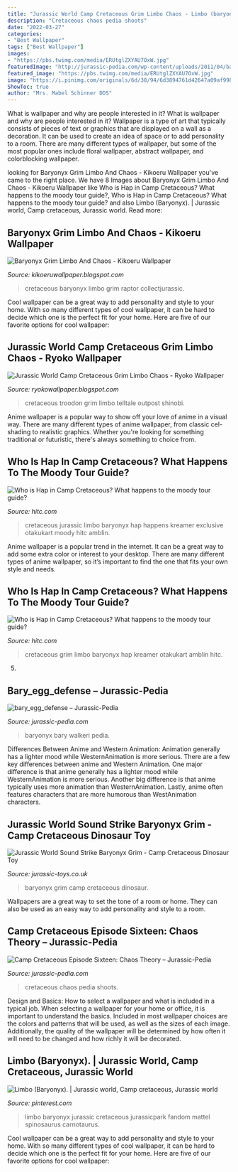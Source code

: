 ```yaml
---
title: "Jurassic World Camp Cretaceous Grim Limbo Chaos - Limbo (baryonyx)."
description: "Cretaceous chaos pedia shoots"
date: "2022-03-27"
categories:
- "Best Wallpaper"
tags: ["Best Wallpaper"]
images:
- "https://pbs.twimg.com/media/ERUtglZXYAU7OxW.jpg"
featuredImage: "http://jurassic-pedia.com/wp-content/uploads/2011/04/bary_egg_defense.png"
featured_image: "https://pbs.twimg.com/media/ERUtglZXYAU7OxW.jpg"
image: "https://i.pinimg.com/originals/6d/38/94/6d3894761d42647a09af998b64d9e8b5.jpg"
ShowToc: true
author: "Mrs. Mabel Schinner DDS"
---
```



What is wallpaper and why are people interested in it?
What is wallpaper and why are people interested in it?
Wallpaper is a type of art that typically consists of pieces of text or graphics that are displayed on a wall as a decoration. It can be used to create an idea of space or to add personality to a room. There are many different types of wallpaper, but some of the most popular ones include floral wallpaper, abstract wallpaper, and colorblocking wallpaper.

	

		
looking for Baryonyx Grim Limbo And Chaos - Kikoeru Wallpaper you've came to the right place. We have 8 Images about Baryonyx Grim Limbo And Chaos - Kikoeru Wallpaper like Who is Hap in Camp Cretaceous? What happens to the moody tour guide?, Who is Hap in Camp Cretaceous? What happens to the moody tour guide? and also Limbo (Baryonyx). | Jurassic world, Camp cretaceous, Jurassic world. Read more:
		
    
## Baryonyx Grim Limbo And Chaos - Kikoeru Wallpaper

<img loading=lazy src="https://www.collectjurassic.com/wp-content/uploads/2020/09/The-Toys-of-Jurassic-World-Camp-Cretaceous-_-collectjurassic.com-9-10-screenshot.png" onerror="this.onerror=null;this.src='https://tse4.mm.bing.net/th?id=OIP.Y5VXsbPjcMeptNrppKJwfgHaEK&amp;pid=15.1';" alt="Baryonyx Grim Limbo And Chaos - Kikoeru Wallpaper">

_Source: kikoeruwallpaper.blogspot.com_

>cretaceous baryonyx limbo grim raptor collectjurassic. 

	

Cool wallpaper can be a great way to add personality and style to your home. With so many different types of cool wallpaper, it can be hard to decide which one is the perfect fit for your home. Here are five of our favorite options for cool wallpaper: 

    
## Jurassic World Camp Cretaceous Grim Limbo Chaos - Ryoko Wallpaper

<img loading=lazy src="https://pbs.twimg.com/media/ERUtglZXYAU7OxW.jpg" onerror="this.onerror=null;this.src='https://tse4.mm.bing.net/th?id=OIP.asNDefNpcB7Ung9BJYkjtQHaHa&amp;pid=15.1';" alt="Jurassic World Camp Cretaceous Grim Limbo Chaos - Ryoko Wallpaper">

_Source: ryokowallpaper.blogspot.com_

>cretaceous troodon grim limbo telltale outpost shinobi. 

	

Anime wallpaper is a popular way to show off your love of anime in a visual way. There are many different types of anime wallpaper, from classic cel-shading to realistic graphics. Whether you're looking for something traditional or futuristic, there's always something to choice from.

    
## Who Is Hap In Camp Cretaceous? What Happens To The Moody Tour Guide?

<img loading=lazy src="https://www.hitc.com/static/uploads/2021/01/Jurassic-World-Camp-Cretaceous-Baryonyx-med-768x432.jpg" onerror="this.onerror=null;this.src='https://tse4.mm.bing.net/th?id=OIP.kOY-nQy8v6Pl2oc4VAOVDAHaEK&amp;pid=15.1';" alt="Who is Hap in Camp Cretaceous? What happens to the moody tour guide?">

_Source: hitc.com_

>cretaceous jurassic limbo baryonyx hap happens kreamer exclusive otakukart moody hitc amblin. 

	

Anime wallpaper is a popular trend in the internet. It can be a great way to add some extra color or interest to your desktop. There are many different types of anime wallpaper, so it’s important to find the one that fits your own style and needs.

    
## Who Is Hap In Camp Cretaceous? What Happens To The Moody Tour Guide?

<img loading=lazy src="https://www.hitc.com/static/uploads/2021/01/Jurassic-World-Camp-Cretaceous-Baryonyx-med.jpg" onerror="this.onerror=null;this.src='https://tse4.mm.bing.net/th?id=OIP.CDrKWYxL4LbAxGyewUj23QHaEK&amp;pid=15.1';" alt="Who is Hap in Camp Cretaceous? What happens to the moody tour guide?">

_Source: hitc.com_

>cretaceous grim limbo baryonyx hap kreamer otakukart amblin hitc. 

	

5.

    
## Bary_egg_defense – Jurassic-Pedia

<img loading=lazy src="http://jurassic-pedia.com/wp-content/uploads/2011/04/bary_egg_defense.png" onerror="this.onerror=null;this.src='https://tse1.mm.bing.net/th?id=OIP.nuBaqK4MaTOf11ty6_Pv_QHaEK&amp;pid=15.1';" alt="bary_egg_defense – Jurassic-Pedia">

_Source: jurassic-pedia.com_

>baryonyx bary walkeri pedia. 

	

Differences Between Anime and Western Animation: Animation generally has a lighter mood while WesternAnimation is more serious.
There are a few key differences between anime and Western Animation. One major difference is that anime generally has a lighter mood while WesternAnimation is more serious. Another big difference is that anime typically uses more animation than WesternAnimation. Lastly, anime often features characters that are more humorous than WestAnimation characters.

    
## Jurassic World Sound Strike Baryonyx Grim - Camp Cretaceous Dinosaur Toy

<img loading=lazy src="https://5.cdn.ekm.net/ekmps/shops/167c1c/images/jurassic-world-sound-strike-baryonyx-grim-camp-cretaceous-dinosaur-toy-4991-1-p.jpg?w=1000&amp;h=1000&amp;v=F5E36912-0FEB-40FC-90DA-9B422FB61E72" onerror="this.onerror=null;this.src='https://tse3.mm.bing.net/th?id=OIP.yshhYpDo_I1BC_7r80W55QHaHa&amp;pid=15.1';" alt="Jurassic World Sound Strike Baryonyx Grim - Camp Cretaceous Dinosaur Toy">

_Source: jurassic-toys.co.uk_

>baryonyx grim camp cretaceous dinosaur. 

	

Wallpapers are a great way to set the tone of a room or home. They can also be used as an easy way to add personality and style to a room.

    
## Camp Cretaceous Episode Sixteen: Chaos Theory – Jurassic-Pedia

<img loading=lazy src="https://jurassic-pedia.com/wp-content/uploads/2021/01/CC-Shoot-1600x904.png" onerror="this.onerror=null;this.src='https://tse4.mm.bing.net/th?id=OIP._HXQHeNP8YNlJerdin6nVQHaEL&amp;pid=15.1';" alt="Camp Cretaceous Episode Sixteen: Chaos Theory – Jurassic-Pedia">

_Source: jurassic-pedia.com_

>cretaceous chaos pedia shoots. 

	

Design and Basics: How to select a wallpaper and what is included in a typical job.
When selecting a wallpaper for your home or office, it is important to understand the basics. Included in most wallpaper choices are the colors and patterns that will be used, as well as the sizes of each image. Additionally, the quality of the wallpaper will be determined by how often it will need to be changed and how richly it will be decorated.

    
## Limbo (Baryonyx). | Jurassic World, Camp Cretaceous, Jurassic World

<img loading=lazy src="https://i.pinimg.com/originals/6d/38/94/6d3894761d42647a09af998b64d9e8b5.jpg" onerror="this.onerror=null;this.src='https://tse2.mm.bing.net/th?id=OIP.cgPjcb6G_Sr2pkRuMZxzAwHaDm&amp;pid=15.1';" alt="Limbo (Baryonyx). | Jurassic world, Camp cretaceous, Jurassic world">

_Source: pinterest.com_

>limbo baryonyx jurassic cretaceous jurassicpark fandom mattel spinosaurus carnotaurus. 

	

Cool wallpaper can be a great way to add personality and style to your home. With so many different types of cool wallpaper, it can be hard to decide which one is the perfect fit for your home. Here are five of our favorite options for cool wallpaper: 

